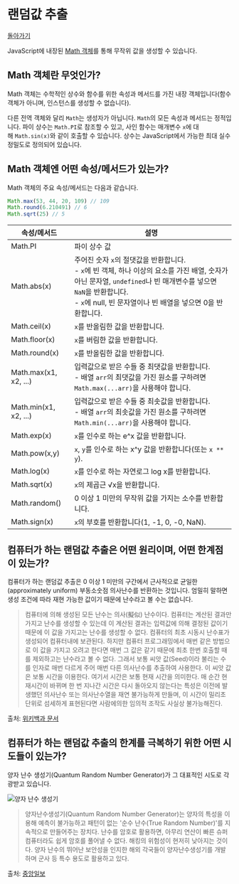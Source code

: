 # 랜덤값 추출

[돌아가기](/../javascript/)

JavaScript에 내장된 [Math 객체](https://developer.mozilla.org/ko/docs/Web/JavaScript/Reference/Global_Objects/Math)를 통해 무작위 값을 생성할 수 있습니다. 

## Math 객체란 무엇인가?

Math 객체는 수학적인 상수와 함수를 위한 속성과 메서드를 가진 내장 객체입니다(함수 객체가 아니며, 인스턴스를 생성할 수 없습니다).

다른 전역 객체와 달리 `Math`는 생성자가 아닙니다. `Math`의 모든 속성과 메서드는 정적입니다. 파이 상수는 `Math.PI`로 참조할 수 있고, 사인 함수는 매개변수 `x`에 대해 `Math.sin(x)`와 같이 호출할 수 있습니다. 상수는 JavaScript에서 가능한 최대 실수 정밀도로 정의되어 있습니다.

## Math 객체엔 어떤 속성/메서드가 있는가?

Math 객체의 주요 속성/메서드는 다음과 같습니다.

```javascript
Math.max(53, 44, 20, 109) // 109
Math.round(6.210491) // 6
Math.sqrt(25) // 5
```

| 속성/메서드 | 설명 |
| --- | --- |
| Math.PI | 파이 상수 값 |
| Math.abs(x) | 주어진 숫자 `x`의 절댓값을 반환합니다.<br>- `x`에 빈 객체, 하나 이상의 요소를 가진 배열, 숫자가 아닌 문자열, `undefined`나 빈 매개변수를 넣으면 `NaN`을 반환합니다. <br>- `x`에 null, 빈 문자열이나 빈 배열을 넣으면 0을 반환합니다. |
| Math.ceil(x) | `x`를 반올림한 값을 반환합니다. |
| Math.floor(x) | `x`를 버림한 값을 반환합니다. |
| Math.round(x) | `x`를 반올림한 값을 반환합니다. |
| Math.max(x1, x2, ...) | 입력값으로 받은 수들 중 최댓값을 반환합니다.<br>- 배열 `arr`의 최댓값을 가진 원소를 구하려면 `Math.max(...arr)`을 사용해야 합니다. |
| Math.min(x1, x2, ...) | 입력값으로 받은 수들 중 최솟값을 반환합니다.<br>- 배열 `arr`의 최솟값을 가진 원소를 구하려면 `Math.min(...arr)`을 사용해야 합니다. |
| Math.exp(x) | `x`를 인수로 하는 e^x 값을 반환합니다. |
| Math.pow(x,y) | `x`, `y`를 인수로 하는 x^y 값을 반환합니다(또는 `x ** y`). |
| Math.log(x) | `x`를 인수로 하는 자연로그 log x를 반환합니다. |
| Math.sqrt(x) | `x`의 제곱근 √x을 반환합니다. |
| Math.random() | 0 이상 1 미만의 무작위 값을 가지는 소수를 반환합니다. |
| Math.sign(x) | `x`의 부호를 반환합니다(1, -1, 0, -0, NaN). |

## 컴퓨터가 하는 랜덤값 추출은 어떤 원리이며, 어떤 한계점이 있는가?

컴퓨터가 하는 랜덤값 추출은 0 이상 1 미만의 구간에서 근사적으로 균일한(approximately uniform) 부동소숫점 의사난수를 반환하는 것입니다. 엄밀히 말하면 생성 조건에 따라 재현 가능한 값이기 때문에 난수라고 볼 수는 없습니다.


> 컴퓨터에 의해 생성된 모든 난수는 의사(擬似) 난수이다. 컴퓨터는 계산된 결과만 가지고 난수를 생성할 수 있는데 이 계산된 결과는 입력값에 의해 결정된 값이기 때문에 이 값을 가지고는 난수를 생성할 수 없다. 컴퓨터의 최초 시동시 난수표가 생성되어 컴퓨터내에 보관된다. 하지만 컴퓨터 프로그래밍에서 매번 같은 방법으로 이 값을 가지고 오려고 한다면 매번 그 값은 같기 때문에 최초 한번 호출할 때를 제외하고는 난수라고 볼 수 없다. 그래서 보통 씨앗 값(Seed)이라 불리는 수를 인자로 매번 다르게 주어 매번 다른 의사난수를 추출하여 사용한다. 이 씨앗 값은 보통 시간을 이용한다. 여기서 시간은 보통 현재 시간을 의미한다. 매 순간 현재시간이 바뀌며 한 번 지나간 시간은 다시 돌아오지 않는다는 특성은 이전에 발생했던 의사난수 또는 의사난수열을 재연 불가능하게 만들며, 이 시간이 밀리초 단위로 섬세하게 표현된다면 사람에의한 임의적 조작도 사실상 불가능해진다.

출처: [위키백과 문서](https://ko.wikipedia.org/wiki/난수)

## 컴퓨터가 하는 랜덤값 추출의 한계를 극복하기 위한 어떤 시도들이 있는가?

양자 난수 생성기(Quantum Random Number Generator)가 그 대표적인 시도로 각광받고 있습니다.

![양자 난수 생성기](https://user-images.githubusercontent.com/52960121/126057547-298f8236-5e5c-4357-aa82-885c79fba95d.jpg)


> 양자난수생성기(Quantum Random Number Generator)는 양자의 특성을 이용해 예측이 불가능하고 패턴이 없는 '순수 난수(True Random Number)'를 지속적으로 만들어주는 장치다. 난수를 암호로 활용하면, 아무리 연산이 빠른 슈퍼컴퓨터라도 쉽게 암호를 풀어낼 수 없다. 해킹의 위험성이 현저히 낮아지는 것이다. 양자 난수의 뛰어난 보안성을 인지한 해외 각국들이 양자난수생성기를 개발하며 군사 등 특수 용도로 활용하고 있다. 

출처: [중앙일보](https://news.joins.com/article/21780693)
